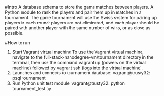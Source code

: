 #Intro
 A database schema to store the game matches between players. A Python module to rank the players and pair them up in matches in a tournament.
 The game tournament will use the Swiss system for pairing up players in each round: players are not eliminated, and each player should be paired with another player with the same number of wins, or as close as possible.

#How to run
1. Start Vagrant virtual machine
    To use the Vagrant virtual machine, navigate to the full-stack-nanodegree-vm/tournament directory in the terminal, then use the command vagrant up (powers on the virtual machine) followed by vagrant ssh (logs into the virtual machine).  
2. Launches and connects to tournament database:
    vagrant@trusty32: psql tournament
3. Run Python unit test module:
    vagrant@trusty32: python tournament_test.py

